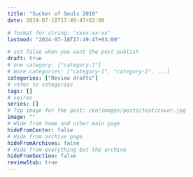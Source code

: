 ```yaml
---
title: "Sucker of Souls 2019"
date: 2024-07-18T17:49:47+03:00

# format for string: "xxxx-xx-xx"
lastmod: "2024-07-18T17:49:47+03:00"

# set false when you want the post publish
draft: true
# one category: ["category-1"]
# more categories: ["category-1", "category-2", ...]
categories: ["Review drafts"]
# refer to categories
tags: []
# seires
series: []
# Top image for the post: /en/images/posts/test/cover.jpg
image: ""
# Hide from home and other main page
hideFromCenter: false
# Hide from archive page
hideFromArchives: false
# Hide from everything but the archive
hideFromSection: false
reviewStub: true
---
```


<!--more-->